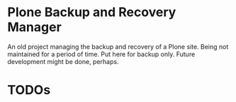 # Plone Backup and Recovery Manager

An old project managing the backup and recovery of a Plone site. Being not maintained for a period of time. Put here for backup only. Future development might be done, perhaps.

# TODOs